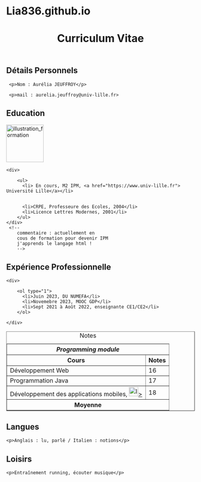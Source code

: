 # Lia836.github.io
<!DOCTYPE html>
<html lang="fr">
<head>
    <meta charset="UTF-8">
    <meta name="viewport" content="width=device-width, initial-scale=1.0">
    <title>decouverte html, création CV</title>
</head>
<body>
  <header>
     <h1>Curriculum Vitae</h1>
  </header>

  <section>
     <h2>Détails Personnels</h2>
   
     <p>Nom : Aurélia JEUFFROY</p>

     <p>mail : aurelia.jeuffroy@univ-lille.fr>

  </section>

  <section>
    <h2>Education</h2>
  
<img src="image1120X1120_formation.jpg" alt="illustration_formation" width="100" height="100">

    <div>
       
        <ul>
          <li> En cours, M2 IPM, <a href="https://www.univ-lille.fr"> Université Lille</a></li>
          

          <li>CRPE, Professeure des Ecoles, 2004</li>
          <li>Licence Lettres Modernes, 2001</li>
        </ul>
    </div>
     <!--
        commentaire : actuellement en 
        cous de formation pour devenir IPM
        j'apprends le langage html !
        --> 
          
   </section> 

   <section>
    <h2>Expérience Professionnelle</h2>
 
    <div>
       
        <ol type="1">
          <li>Juin 2023, DU NUMEFA</li>
          <li>Novemebre 2023, MOOC GDP</li>
          <li>Sept 2021 à Août 2022, enseignante CE1/CE2</li>
        </ol> 

    </div>

<table border="1">
  <caption>Notes</caption>
<tr>
<th colspan="2"><em>Programming module</em></th></tr>

<!--
        commentaire : Je fusionne les 2 titres horizontalement!
        --> 

<tr>
 <th>Cours</th>
 <th>Notes</th>
 </tr>

<tr>
<td>Développement Web</td>
<td>16</td>
 </tr>

<tr>
<td>Programmation Java
<td>17</td>
</tr>

<tr>
<td>Développement des applications mobiles,
<a href="https://www.w3schools.com/html/html_css.asp"><img src="logoHTMLCSS.jpg"alt="logoHTMLCSS" width="25" height="25">></a></td>
<td>18</td>
</tr>

<tr>
    <th colspan="2">Moyenne</th></tr>
</table>

   </section>

   <section>
    <h2>Langues</h2>

    <p>Anglais : lu, parlé / Italien : notions</p>
  
   </section>

   <section>
    <h2>Loisirs</h2>

    <p>Entraînement running, écouter musique</p>
  
</section>

 




</body>
</html>
